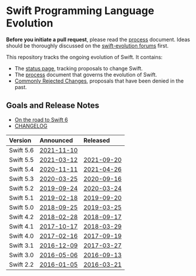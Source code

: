 # Swift Programming Language Evolution

**Before you initiate a pull request**, please read the [process](process.md) document.
Ideas should be thoroughly discussed on the [swift-evolution forums](https://swift.org/community/#swift-evolution) first.

This repository tracks the ongoing evolution of Swift. It contains:

* The [status page](https://apple.github.io/swift-evolution/), tracking proposals to change Swift.
* The [process](process.md) document that governs the evolution of Swift.
* [Commonly Rejected Changes](commonly_proposed.md), proposals that have been denied in the past.

## Goals and Release Notes

* [On the road to Swift 6](https://forums.swift.org/t/on-the-road-to-swift-6/32862)
* [CHANGELOG](https://github.com/apple/swift/blob/main/CHANGELOG.md)

| Version   | Announced                                                                | Released                                                 |
| :-------- | :----------------------------------------------------------------------- | :------------------------------------------------------- |
| Swift 5.6 | [2021-11-10](https://forums.swift.org/t/swift-5-6-release-process/53412) |
| Swift 5.5 | [2021-03-12](https://forums.swift.org/t/swift-5-5-release-process/45644) | [2021-09-20](https://swift.org/blog/swift-5-5-released/) |
| Swift 5.4 | [2020-11-11](https://forums.swift.org/t/swift-5-4-release-process/41936) | [2021-04-26](https://swift.org/blog/swift-5-4-released/) |
| Swift 5.3 | [2020-03-25](https://swift.org/blog/5-3-release-process/)                | [2020-09-16](https://swift.org/blog/swift-5-3-released/) |
| Swift 5.2 | [2019-09-24](https://swift.org/blog/5-2-release-process/)                | [2020-03-24](https://swift.org/blog/swift-5-2-released/) |
| Swift 5.1 | [2019-02-18](https://swift.org/blog/5-1-release-process/)                | [2019-09-20](https://swift.org/blog/swift-5-1-released/) |
| Swift 5.0 | [2018-09-25](https://swift.org/blog/5-0-release-process/)                | [2019-03-25](https://swift.org/blog/swift-5-released/)   |
| Swift 4.2 | [2018-02-28](https://swift.org/blog/4-2-release-process/)                | [2018-09-17](https://swift.org/blog/swift-4-2-released/) |
| Swift 4.1 | [2017-10-17](https://swift.org/blog/swift-4-1-release-process/)          | [2018-03-29](https://swift.org/blog/swift-4-1-released/) |
| Swift 4.0 | [2017-02-16](https://swift.org/blog/swift-4-0-release-process/)          | [2017-09-19](https://swift.org/blog/swift-4-0-released/) |
| Swift 3.1 | [2016-12-09](https://swift.org/blog/swift-3-1-release-process/)          | [2017-03-27](https://swift.org/blog/swift-3-1-released/) |
| Swift 3.0 | [2016-05-06](https://swift.org/blog/swift-3-0-release-process/)          | [2016-09-13](https://swift.org/blog/swift-3-0-released/) |
| Swift 2.2 | [2016-01-05](https://swift.org/blog/swift-2.2-release-process/)          | [2016-03-21](https://swift.org/blog/swift-2.2-released/) |
